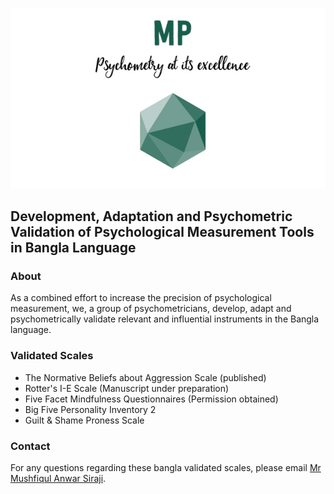 ![MP logo](https://github.com/mind-psychometry/mind-psychometry.github.io/raw/main/mplogo.jpg)
## Development, Adaptation and Psychometric Validation of Psychological Measurement Tools in Bangla Language

### About

As a combined effort to increase the precision of psychological measurement, we, a group of psychometricians, develop, adapt and psychometrically validate relevant and influential instruments in the Bangla language.

### Validated Scales
- The Normative Beliefs about Aggression Scale (published)
- Rotter's I-E Scale (Manuscript under preparation)
- Five Facet Mindfulness Questionnaires (Permission obtained)
- Big Five Personality Inventory 2
- Guilt & Shame Proness Scale 




### Contact

For any questions regarding these bangla validated scales, please email [Mr Mushfiqul Anwar Siraji](mailto:siraji1993@gmail.com).
